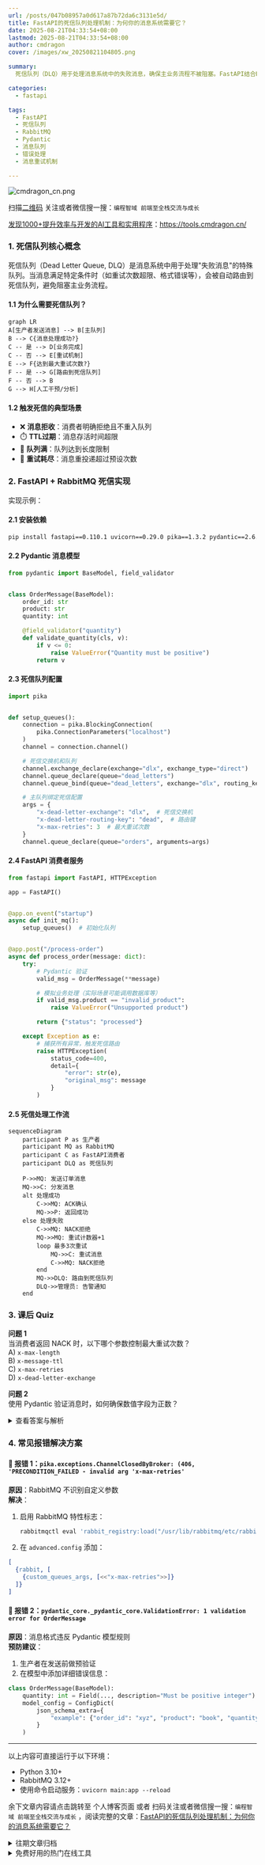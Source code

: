 ```yaml
---
url: /posts/047b08957a0d617a87b72da6c3131e5d/
title: FastAPI的死信队列处理机制：为何你的消息系统需要它？
date: 2025-08-21T04:33:54+08:00
lastmod: 2025-08-21T04:33:54+08:00
author: cmdragon
cover: /images/xw_20250821104805.png

summary:
  死信队列（DLQ）用于处理消息系统中的失败消息，确保主业务流程不被阻塞。FastAPI结合RabbitMQ实现死信队列，通过配置死信交换机和队列，处理消息拒收、TTL过期、队列满和重试耗尽等场景。使用Pydantic验证消息格式，确保数据有效性。FastAPI消费者服务处理消息时，若失败则触发死信路由，消息最终进入死信队列。实现包括队列初始化、消息验证、异常处理和死信路由，确保系统健壮性。

categories:
  - fastapi

tags:
  - FastAPI
  - 死信队列
  - RabbitMQ
  - Pydantic
  - 消息队列
  - 错误处理
  - 消息重试机制

---
```



<img src="https://api2.cmdragon.cn/upload/cmder/20250304_012821924.jpg" title="cmdragon_cn.png" alt="cmdragon_cn.png"/>


扫描[二维码](https://api2.cmdragon.cn/upload/cmder/20250304_012821924.jpg)
关注或者微信搜一搜：`编程智域 前端至全栈交流与成长`

[发现1000+提升效率与开发的AI工具和实用程序](https://tools.cmdragon.cn/zh/apps?category=ai_chat)：https://tools.cmdragon.cn/

### 1. 死信队列核心概念

死信队列（Dead Letter Queue, DLQ）是消息系统中用于处理"失败消息"的特殊队列。当消息满足特定条件时（如重试次数超限、格式错误等），会被自动路由到死信队列，避免阻塞主业务流程。

#### 1.1 为什么需要死信队列？

```mermaid
graph LR
A[生产者发送消息] --> B[主队列]
B --> C{消息处理成功?}
C -- 是 --> D[业务完成]
C -- 否 --> E[重试机制]
E --> F{达到最大重试次数?}
F -- 是 --> G[路由到死信队列]
F -- 否 --> B
G --> H[人工干预/分析]
```

#### 1.2 触发死信的典型场景

- ❌ **消息拒收**：消费者明确拒绝且不重入队列
- ⏱️ **TTL过期**：消息存活时间超限
- 🔢 **队列满**：队列达到长度限制
- 🔄 **重试耗尽**：消息重投递超过预设次数

### 2. FastAPI + RabbitMQ 死信实现

实现示例：

#### 2.1 安装依赖

```bash
pip install fastapi==0.110.1 uvicorn==0.29.0 pika==1.3.2 pydantic==2.6.4
```

#### 2.2 Pydantic 消息模型

```python
from pydantic import BaseModel, field_validator


class OrderMessage(BaseModel):
    order_id: str
    product: str
    quantity: int

    @field_validator("quantity")
    def validate_quantity(cls, v):
        if v <= 0:
            raise ValueError("Quantity must be positive")
        return v
```

#### 2.3 死信队列配置

```python
import pika


def setup_queues():
    connection = pika.BlockingConnection(
        pika.ConnectionParameters("localhost")
    )
    channel = connection.channel()

    # 死信交换机和队列
    channel.exchange_declare(exchange="dlx", exchange_type="direct")
    channel.queue_declare(queue="dead_letters")
    channel.queue_bind(queue="dead_letters", exchange="dlx", routing_key="dead")

    # 主队列绑定死信配置
    args = {
        "x-dead-letter-exchange": "dlx",  # 死信交换机
        "x-dead-letter-routing-key": "dead",  # 路由键
        "x-max-retries": 3  # 最大重试次数
    }
    channel.queue_declare(queue="orders", arguments=args)
```

#### 2.4 FastAPI 消费者服务

```python
from fastapi import FastAPI, HTTPException

app = FastAPI()


@app.on_event("startup")
async def init_mq():
    setup_queues()  # 初始化队列


@app.post("/process-order")
async def process_order(message: dict):
    try:
        # Pydantic 验证
        valid_msg = OrderMessage(**message)

        # 模拟业务处理（实际场景可能调用数据库等）
        if valid_msg.product == "invalid_product":
            raise ValueError("Unsupported product")

        return {"status": "processed"}

    except Exception as e:
        # 捕获所有异常，触发死信路由
        raise HTTPException(
            status_code=400,
            detail={
                "error": str(e),
                "original_msg": message
            }
        )
```

#### 2.5 死信处理工作流

```mermaid
sequenceDiagram
    participant P as 生产者
    participant MQ as RabbitMQ
    participant C as FastAPI消费者
    participant DLQ as 死信队列
    
    P->>MQ: 发送订单消息
    MQ->>C: 分发消息
    alt 处理成功
        C->>MQ: ACK确认
        MQ->>P: 返回成功
    else 处理失败
        C->>MQ: NACK拒绝
        MQ->>MQ: 重试计数器+1
        loop 最多3次重试
            MQ->>C: 重试消息
            C->>MQ: NACK拒绝
        end
        MQ->>DLQ: 路由到死信队列
        DLQ->>管理员: 告警通知
    end
```

### 3. 课后 Quiz

**问题 1**  
当消费者返回 NACK 时，以下哪个参数控制最大重试次数？  
A) `x-max-length`  
B) `x-message-ttl`  
C) `x-max-retries`  
D) `x-dead-letter-exchange`

**问题 2**  
使用 Pydantic 验证消息时，如何确保数值字段为正数？

<details>
<summary>查看答案与解析</summary>

**答案 1: C**  
`x-max-retries` 是自定义参数，用于控制消息的最大重试次数，超出后自动路由到死信队列

**答案 2**  
使用 Pydantic 的字段验证器：

```python
@field_validator("quantity")
def validate_quantity(cls, v):
    if v <= 0:
        raise ValueError("Quantity must be positive")
    return v
```

验证失败会触发异常，最终导致消息进入死信队列
</details>

### 4. 常见报错解决方案

#### 🚨 报错 1：`pika.exceptions.ChannelClosedByBroker: (406, 'PRECONDITION_FAILED - invalid arg 'x-max-retries'`

**原因**：RabbitMQ 不识别自定义参数  
**解决**：

1. 启用 RabbitMQ 特性标志：
   ```bash
   rabbitmqctl eval 'rabbit_registry:load("/usr/lib/rabbitmq/etc/rabbitmq.conf")'
   ```
2. 在 `advanced.config` 添加：

```erlang
[
  {rabbit, [
    {custom_queues_args, [<<"x-max-retries">>]}
  ]}
]
```

#### 🚨 报错 2：`pydantic_core._pydantic_core.ValidationError: 1 validation error for OrderMessage`

**原因**：消息格式违反 Pydantic 模型规则  
**预防建议**：

1. 生产者在发送前做预验证
2. 在模型中添加详细错误信息：

```python
class OrderMessage(BaseModel):
    quantity: int = Field(..., description="Must be positive integer")
    model_config = ConfigDict(
        json_schema_extra={
            "example": {"order_id": "xyz", "product": "book", "quantity": 1}
        }
    )
```

---

以上内容可直接运行于以下环境：

- Python 3.10+
- RabbitMQ 3.12+
- 使用命令启动服务：`uvicorn main:app --reload`

余下文章内容请点击跳转至 个人博客页面 或者 扫码关注或者微信搜一搜：`编程智域 前端至全栈交流与成长`
，阅读完整的文章：[FastAPI的死信队列处理机制：为何你的消息系统需要它？](https://blog.cmdragon.cn/posts/047b08957a0d617a87b72da6c3131e5d/)




<details>
<summary>往期文章归档</summary>

- [如何让FastAPI任务系统在失败时自动告警并自我修复？ - cmdragon's Blog](https://blog.cmdragon.cn/posts/2f104637ecc916e906c002fa79ab8c80/)
- [如何用Prometheus和FastAPI打造任务监控的“火眼金睛”？ - cmdragon's Blog](https://blog.cmdragon.cn/posts/e7464e5b4d558ede1a7413fa0a2f96f3/)
- [如何用APScheduler和FastAPI打造永不宕机的分布式定时任务系统？ - cmdragon's Blog](https://blog.cmdragon.cn/posts/51a0ff47f509fb6238150a96f551b317/)
- [如何在 FastAPI 中玩转 APScheduler，让任务定时自动执行？ - cmdragon's Blog](https://blog.cmdragon.cn/posts/85564dd901c6d9b1a79d320970843caa/)
- [定时任务系统如何让你的Web应用自动完成那些烦人的重复工作？ - cmdragon's Blog](https://blog.cmdragon.cn/posts/2b27950aab76203a1af4e9e3deda8699/)
- [Celery任务监控的魔法背后藏着什么秘密？ - cmdragon's Blog](https://blog.cmdragon.cn/posts/f43335725bb3372ebc774db1b9f28d2d/)
- [如何让Celery任务像VIP客户一样享受优先待遇？ - cmdragon's Blog](https://blog.cmdragon.cn/posts/c24491a7ac7f7c5e9cf77596ebb27c51/)
- [如何让你的FastAPI Celery Worker在压力下优雅起舞？ - cmdragon's Blog](https://blog.cmdragon.cn/posts/c3129f4b424d2ed2330484b82ec31875/)
- [FastAPI与Celery的完美邂逅，如何让异步任务飞起来？ - cmdragon's Blog](https://blog.cmdragon.cn/posts/b79c2c1805fe9b1ea28326b5b8f3b709/)
- [FastAPI消息持久化与ACK机制：如何确保你的任务永不迷路？ - cmdragon's Blog](https://blog.cmdragon.cn/posts/13a59846aaab71b44ab6f3dadc5b5ec7/)
- [FastAPI的BackgroundTasks如何玩转生产者-消费者模式？ - cmdragon's Blog](https://blog.cmdragon.cn/posts/1549a6bd7e47e7006e7ba8f52bcfe8eb/)
- [BackgroundTasks 还是 RabbitMQ？你的异步任务到底该选谁？ - cmdragon's Blog](https://blog.cmdragon.cn/posts/d26fdc150ff9dd70c7482381ff4c77c4/)
- [BackgroundTasks与Celery：谁才是异步任务的终极赢家？ - cmdragon's Blog](https://blog.cmdragon.cn/posts/792cac4ce6eb96b5001da15b0d52ef83/)
- [如何在 FastAPI 中优雅处理后台任务异常并实现智能重试？ - cmdragon's Blog](https://blog.cmdragon.cn/posts/d5c1d2efbaf6fe4c9e13acc6be6d929a/)
- [BackgroundTasks 如何巧妙驾驭多任务并发？ - cmdragon's Blog](https://blog.cmdragon.cn/posts/8661dc74944bd6fb28092e90d4060161/)
- [如何让FastAPI后台任务像多米诺骨牌一样井然有序地执行？ - cmdragon's Blog](https://blog.cmdragon.cn/posts/7693d3430a6256c2abefc1e4aba21a4a/)
- [FastAPI后台任务：是时候让你的代码飞起来了吗？ - cmdragon's Blog](https://blog.cmdragon.cn/posts/6145d88d5154d5cd38cee7ddc2d46e1d/)
- [FastAPI后台任务为何能让邮件发送如此丝滑？ - cmdragon's Blog](https://blog.cmdragon.cn/posts/19241679a1852122f740391cbdc21bae/)
- [FastAPI的请求-响应周期为何需要后台任务分离？ - cmdragon's Blog](https://blog.cmdragon.cn/posts/c7b54d6b3b6b5041654e69e5610bf3b9/)
- [如何在FastAPI中让后台任务既高效又不会让你的应用崩溃？ - cmdragon's Blog](https://blog.cmdragon.cn/posts/5ad8d0a4c8f2d05e9c1a42d828aad7b3/)
- [FastAPI后台任务：异步魔法还是同步噩梦？ - cmdragon's Blog](https://blog.cmdragon.cn/posts/6a69eca9fd14ba8f6fa41502c5014edd/)
- [如何在FastAPI中玩转Schema版本管理和灰度发布？ - cmdragon's Blog](https://blog.cmdragon.cn/posts/6d9d20cd8d8528da4193f13aaf98575c/)
- [FastAPI的查询白名单和安全沙箱机制如何确保你的API坚不可摧？ - cmdragon's Blog](https://blog.cmdragon.cn/posts/ca141239cfc5c0d510960acd266de9cd/)
- [如何在 FastAPI 中玩转 GraphQL 性能监控与 APM 集成？ - cmdragon's Blog](https://blog.cmdragon.cn/posts/52fe9ea73b0e26de308ae0e539df21d2/)
- [如何在 FastAPI 中玩转 GraphQL 和 WebSocket 的实时数据推送魔法？ - cmdragon's Blog](https://blog.cmdragon.cn/posts/ae484cf6bcf3f44fd8392a8272e57db4/)
- [如何在FastAPI中玩转GraphQL联邦架构，让数据源手拉手跳探戈？ - cmdragon's Blog](https://blog.cmdragon.cn/posts/9b9086ff5d8464b0810cfb55f7768513/)
- [GraphQL批量查询优化：DataLoader如何让数据库访问速度飞起来？ - cmdragon's Blog](https://blog.cmdragon.cn/posts/0e236dbe717bde52bda290e89f4f6eca/)
- [如何在FastAPI中整合GraphQL的复杂度与限流？ - cmdragon's Blog](https://blog.cmdragon.cn/posts/ace8bb3f01589994f51d748ab5c73652/)
- [GraphQL错误处理为何让你又爱又恨？FastAPI中间件能否成为你的救星？ - cmdragon's Blog](https://blog.cmdragon.cn/posts/a28d5c1b32feadb18b406a849455dfe5/)
- [FastAPI遇上GraphQL：异步解析器如何让API性能飙升？ - cmdragon's Blog](https://blog.cmdragon.cn/posts/35fced261e8ff834e68e07c93902cc13/)
- [GraphQL的N+1问题如何被DataLoader巧妙化解？ - cmdragon's Blog](https://blog.cmdragon.cn/posts/72629304782a121fbf89b151c436f9aa/)
- [FastAPI与GraphQL的完美邂逅：如何打造高效API？ - cmdragon's Blog](https://blog.cmdragon.cn/posts/fb5c5c7b00bbe57b3a5346b8ee5bc289/)
- [GraphQL类型系统如何让FastAPI开发更高效？ - cmdragon's Blog](https://blog.cmdragon.cn/posts/31c152e531e1cbe5b5cfe15e7ff053c9/)
- [REST和GraphQL究竟谁才是API设计的终极赢家？ - cmdragon's Blog](https://blog.cmdragon.cn/posts/218ad2370eab6197f42fdc9c52f0fc19/)
- [IoT设备的OTA升级是如何通过MQTT协议实现无缝对接的？ - cmdragon's Blog](https://blog.cmdragon.cn/posts/071e9a3b9792beea63f134f5ad28df67/)
- [如何在FastAPI中玩转STOMP协议升级，让你的消息传递更高效？ - cmdragon's Blog](https://blog.cmdragon.cn/posts/16744b2f460346805c45314bc0c6f751/)
- [如何用WebSocket打造毫秒级实时协作系统？ - cmdragon's Blog](https://blog.cmdragon.cn/posts/da5b64cb0ded23e4d5b1f19ffd5ac53d/)

</details>


<details>
<summary>免费好用的热门在线工具</summary>

- [ASCII字符画生成器 - 应用商店 | By cmdragon](https://tools.cmdragon.cn/zh/apps/ascii-art-generator)
- [JSON Web Tokens 工具 - 应用商店 | By cmdragon](https://tools.cmdragon.cn/zh/apps/jwt-tool)
- [Bcrypt 密码工具 - 应用商店 | By cmdragon](https://tools.cmdragon.cn/zh/apps/bcrypt-tool)
- [GIF 合成器 - 应用商店 | By cmdragon](https://tools.cmdragon.cn/zh/apps/gif-composer)
- [GIF 分解器 - 应用商店 | By cmdragon](https://tools.cmdragon.cn/zh/apps/gif-decomposer)
- [文本隐写术 - 应用商店 | By cmdragon](https://tools.cmdragon.cn/zh/apps/text-steganography)
- [CMDragon 在线工具 - 高级AI工具箱与开发者套件 | 免费好用的在线工具](https://tools.cmdragon.cn/zh)
- [应用商店 - 发现1000+提升效率与开发的AI工具和实用程序 | 免费好用的在线工具](https://tools.cmdragon.cn/zh/apps?category=trending)
- [CMDragon 更新日志 - 最新更新、功能与改进 | 免费好用的在线工具](https://tools.cmdragon.cn/zh/changelog)
- [支持我们 - 成为赞助者 | 免费好用的在线工具](https://tools.cmdragon.cn/zh/sponsor)
- [AI文本生成图像 - 应用商店 | 免费好用的在线工具](https://tools.cmdragon.cn/zh/apps/text-to-image-ai)
- [临时邮箱 - 应用商店 | 免费好用的在线工具](https://tools.cmdragon.cn/zh/apps/temp-email)
- [二维码解析器 - 应用商店 | 免费好用的在线工具](https://tools.cmdragon.cn/zh/apps/qrcode-parser)
- [文本转思维导图 - 应用商店 | 免费好用的在线工具](https://tools.cmdragon.cn/zh/apps/text-to-mindmap)
- [正则表达式可视化工具 - 应用商店 | 免费好用的在线工具](https://tools.cmdragon.cn/zh/apps/regex-visualizer)
- [文件隐写工具 - 应用商店 | 免费好用的在线工具](https://tools.cmdragon.cn/zh/apps/steganography-tool)
- [IPTV 频道探索器 - 应用商店 | 免费好用的在线工具](https://tools.cmdragon.cn/zh/apps/iptv-explorer)
- [快传 - 应用商店 | 免费好用的在线工具](https://tools.cmdragon.cn/zh/apps/snapdrop)
- [随机抽奖工具 - 应用商店 | 免费好用的在线工具](https://tools.cmdragon.cn/zh/apps/lucky-draw)
- [动漫场景查找器 - 应用商店 | 免费好用的在线工具](https://tools.cmdragon.cn/zh/apps/anime-scene-finder)
- [时间工具箱 - 应用商店 | 免费好用的在线工具](https://tools.cmdragon.cn/zh/apps/time-toolkit)
- [网速测试 - 应用商店 | 免费好用的在线工具](https://tools.cmdragon.cn/zh/apps/speed-test)
- [AI 智能抠图工具 - 应用商店 | 免费好用的在线工具](https://tools.cmdragon.cn/zh/apps/background-remover)
- [背景替换工具 - 应用商店 | 免费好用的在线工具](https://tools.cmdragon.cn/zh/apps/background-replacer)
- [艺术二维码生成器 - 应用商店 | 免费好用的在线工具](https://tools.cmdragon.cn/zh/apps/artistic-qrcode)
- [Open Graph 元标签生成器 - 应用商店 | 免费好用的在线工具](https://tools.cmdragon.cn/zh/apps/open-graph-generator)
- [图像对比工具 - 应用商店 | 免费好用的在线工具](https://tools.cmdragon.cn/zh/apps/image-comparison)
- [图片压缩专业版 - 应用商店 | 免费好用的在线工具](https://tools.cmdragon.cn/zh/apps/image-compressor)
- [密码生成器 - 应用商店 | 免费好用的在线工具](https://tools.cmdragon.cn/zh/apps/password-generator)
- [SVG优化器 - 应用商店 | 免费好用的在线工具](https://tools.cmdragon.cn/zh/apps/svg-optimizer)
- [调色板生成器 - 应用商店 | 免费好用的在线工具](https://tools.cmdragon.cn/zh/apps/color-palette)
- [在线节拍器 - 应用商店 | 免费好用的在线工具](https://tools.cmdragon.cn/zh/apps/online-metronome)
- [IP归属地查询 - 应用商店 | 免费好用的在线工具](https://tools.cmdragon.cn/zh/apps/ip-geolocation)
- [CSS网格布局生成器 - 应用商店 | 免费好用的在线工具](https://tools.cmdragon.cn/zh/apps/css-grid-layout)
- [邮箱验证工具 - 应用商店 | 免费好用的在线工具](https://tools.cmdragon.cn/zh/apps/email-validator)
- [书法练习字帖 - 应用商店 | 免费好用的在线工具](https://tools.cmdragon.cn/zh/apps/calligraphy-practice)
- [金融计算器套件 - 应用商店 | 免费好用的在线工具](https://tools.cmdragon.cn/zh/apps/finance-calculator-suite)
- [中国亲戚关系计算器 - 应用商店 | 免费好用的在线工具](https://tools.cmdragon.cn/zh/apps/chinese-kinship-calculator)
- [Protocol Buffer 工具箱 - 应用商店 | 免费好用的在线工具](https://tools.cmdragon.cn/zh/apps/protobuf-toolkit)
- [IP归属地查询 - 应用商店 | 免费好用的在线工具](https://tools.cmdragon.cn/zh/apps/ip-geolocation)
- [图片无损放大 - 应用商店 | 免费好用的在线工具](https://tools.cmdragon.cn/zh/apps/image-upscaler)
- [文本比较工具 - 应用商店 | 免费好用的在线工具](https://tools.cmdragon.cn/zh/apps/text-compare)
- [IP批量查询工具 - 应用商店 | 免费好用的在线工具](https://tools.cmdragon.cn/zh/apps/ip-batch-lookup)
- [域名查询工具 - 应用商店 | 免费好用的在线工具](https://tools.cmdragon.cn/zh/apps/domain-finder)
- [DNS工具箱 - 应用商店 | 免费好用的在线工具](https://tools.cmdragon.cn/zh/apps/dns-toolkit)
- [网站图标生成器 - 应用商店 | 免费好用的在线工具](https://tools.cmdragon.cn/zh/apps/favicon-generator)
- [XML Sitemap](https://tools.cmdragon.cn/sitemap_index.xml)

</details>
